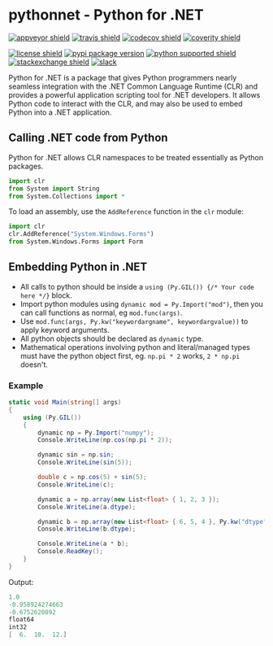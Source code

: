 # pythonnet - Python for .NET

[![appveyor shield][]](https://ci.appveyor.com/project/pythonnet/pythonnet/branch/master)
[![travis shield][]](https://travis-ci.org/pythonnet/pythonnet)
[![codecov shield][]](https://codecov.io/github/pythonnet/pythonnet)
[![coverity shield][]](https://scan.coverity.com/projects/pythonnet)

[![license shield][]](./LICENSE)
[![pypi package version][]](https://pypi.python.org/pypi/pythonnet)
[![python supported shield][]](https://pypi.python.org/pypi/pythonnet)
[![stackexchange shield][]](http://stackoverflow.com/questions/tagged/python.net)
[![slack][]](https://pythonnet.slack.com)

Python for .NET is a package that gives Python programmers nearly
seamless integration with the .NET Common Language Runtime (CLR) and
provides a powerful application scripting tool for .NET developers.
It allows Python code to interact with the CLR, and may also be used to
embed Python into a .NET application.

## Calling .NET code from Python

Python for .NET allows CLR namespaces to be treated essentially
as Python packages.

```python
import clr
from System import String
from System.Collections import *
```

To load an assembly, use the `AddReference` function in the `clr` module:

```python
import clr
clr.AddReference("System.Windows.Forms")
from System.Windows.Forms import Form
```

## Embedding Python in .NET

-   All calls to python should be inside
    a `using (Py.GIL()) {/* Your code here */}` block.
-   Import python modules using `dynamic mod = Py.Import("mod")`,
    then you can call functions as normal, eg `mod.func(args)`.
-   Use `mod.func(args, Py.kw("keywordargname", keywordargvalue))`
    to apply keyword arguments.
-   All python objects should be declared as `dynamic` type.
-   Mathematical operations involving python and literal/managed types must
    have the python object first, eg. `np.pi * 2` works, `2 * np.pi` doesn't.

### Example

```csharp
static void Main(string[] args)
{
    using (Py.GIL())
    {
        dynamic np = Py.Import("numpy");
        Console.WriteLine(np.cos(np.pi * 2));

        dynamic sin = np.sin;
        Console.WriteLine(sin(5));

        double c = np.cos(5) + sin(5);
        Console.WriteLine(c);

        dynamic a = np.array(new List<float> { 1, 2, 3 });
        Console.WriteLine(a.dtype);

        dynamic b = np.array(new List<float> { 6, 5, 4 }, Py.kw("dtype", np.int32));
        Console.WriteLine(b.dtype);

        Console.WriteLine(a * b);
        Console.ReadKey();
    }
}
```

Output:

```c
1.0
-0.958924274663
-0.6752620892
float64
int32
[  6.  10.  12.]
```

[appveyor shield]: https://img.shields.io/appveyor/ci/pythonnet/pythonnet/master.svg?label=AppVeyor

[codecov shield]: https://img.shields.io/codecov/c/github/pythonnet/pythonnet/master.svg?label=Codecov

[coverity shield]: https://img.shields.io/coverity/scan/7830.svg

[license shield]: https://img.shields.io/badge/license-MIT-blue.svg?maxAge=3600

[pypi package version]: https://img.shields.io/pypi/v/pythonnet.svg

[python supported shield]: https://img.shields.io/pypi/pyversions/pythonnet.svg

[slack]: https://img.shields.io/badge/chat-slack-color.svg?style=social

[stackexchange shield]: https://img.shields.io/badge/StackOverflow-python.net-blue.svg

[travis shield]: https://img.shields.io/travis/pythonnet/pythonnet/master.svg?label=Travis
